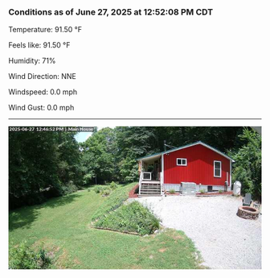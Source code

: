 ### Conditions as of June 27, 2025 at 12:52:08 PM CDT 

Temperature: 91.50 &deg;F

Feels like: 91.50 &deg;F

Humidity: 71%

Wind Direction: NNE

Windspeed: 0.0 mph

Wind Gust: 0.0 mph

---

<img src="./images/latest.jpeg"/>

